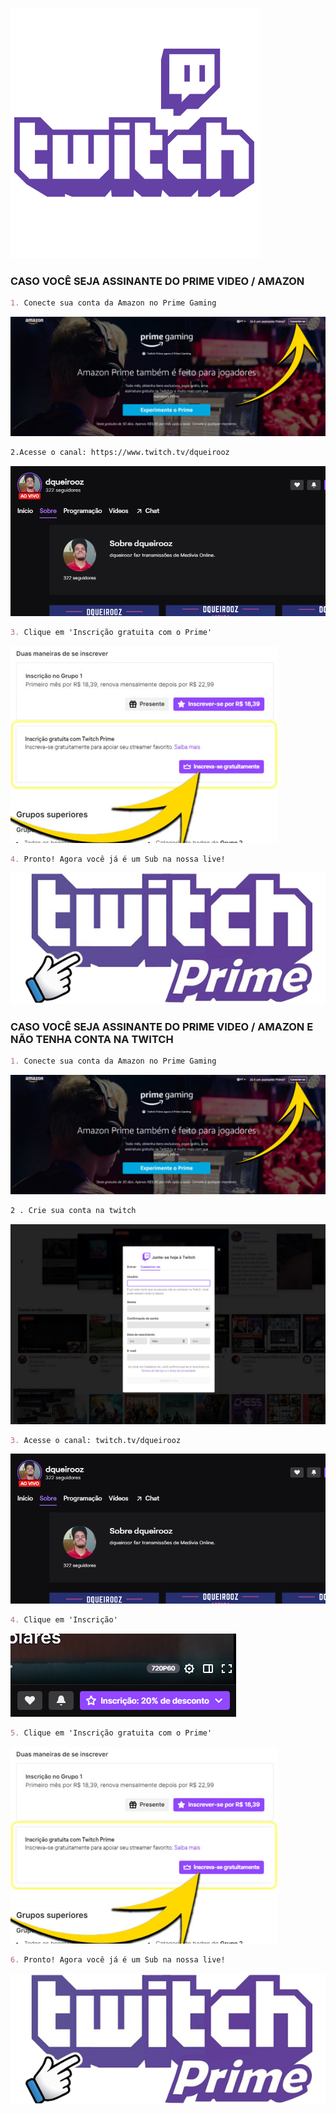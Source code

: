 ![Image](https://raw.githubusercontent.com/dqueirooz/twitchprime/gh-pages/twitch_PNG47.png)

### CASO VOCÊ SEJA ASSINANTE DO PRIME VIDEO / AMAZON

```markdown
1. Conecte sua conta da Amazon no Prime Gaming
```

![Image](https://raw.githubusercontent.com/dqueirooz/twitchprime/gh-pages/tutorial2-1024x388.jpg)

```markdown
2.Acesse o canal: https://www.twitch.tv/dqueirooz
```

![Image](https://raw.githubusercontent.com/dqueirooz/twitchprime/gh-pages/tutorial3.PNG)

```markdown
3. Clique em 'Inscrição gratuita com o Prime'
```

![Image](https://raw.githubusercontent.com/dqueirooz/twitchprime/gh-pages/tutorial4.PNG)

```markdown
4. Pronto! Agora você já é um Sub na nossa live!
```

![Image](https://raw.githubusercontent.com/dqueirooz/twitchprime/gh-pages/Novo%20Projeto%20(1).png)


### CASO VOCÊ SEJA ASSINANTE DO PRIME VIDEO / AMAZON E NÃO TENHA CONTA NA TWITCH

```markdown
1. Conecte sua conta da Amazon no Prime Gaming
```

![Image](https://raw.githubusercontent.com/dqueirooz/twitchprime/gh-pages/tutorial2-1024x388.jpg)

```markdown
2 . Crie sua conta na twitch
```

![Image](https://raw.githubusercontent.com/dqueirooz/twitchprime/gh-pages/tutorial5-1024x650.jpg)

```markdown
3. Acesse o canal: twitch.tv/dqueirooz
```

![Image](https://raw.githubusercontent.com/dqueirooz/twitchprime/gh-pages/tutorial3.PNG)

```markdown
4. Clique em 'Inscrição'
```

![Image](https://raw.githubusercontent.com/dqueirooz/twitchprime/gh-pages/tutorial7.PNG)

```markdown
5. Clique em 'Inscrição gratuita com o Prime'
```

![Image](https://raw.githubusercontent.com/dqueirooz/twitchprime/gh-pages/tutorial4.PNG)

```markdown
6. Pronto! Agora você já é um Sub na nossa live!
```
![Image](https://raw.githubusercontent.com/dqueirooz/twitchprime/gh-pages/Novo%20Projeto%20(1).png)
